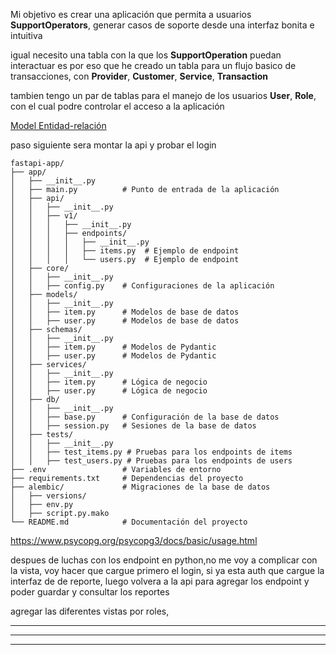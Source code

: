 Mi objetivo es crear una aplicación que permita a usuarios **SupportOperators**, generar casos de soporte
desde una interfaz bonita e intuitiva

igual necesito una tabla con la que los **SupportOperation** puedan
interactuar es por eso que he creado un tabla para un flujo basico de
transacciones, con **Provider**, **Customer**, **Service**, **Transaction**

tambien tengo un par de tablas para el manejo de los usuarios **User**,
**Role**, con el cual podre controlar el acceso a la aplicación

[Model Entidad-relación](https://app.chartdb.io/diagrams/u08voxk2h9r8p4jaeg32q94d5)

paso siguiente sera montar la api y probar el login

```
fastapi-app/
├── app/
│   ├── __init__.py
│   ├── main.py          # Punto de entrada de la aplicación
│   ├── api/
│   │   ├── __init__.py
│   │   ├── v1/
│   │   │   ├── __init__.py
│   │   │   ├── endpoints/
│   │   │   │   ├── __init__.py
│   │   │   │   ├── items.py  # Ejemplo de endpoint
│   │   │   │   └── users.py  # Ejemplo de endpoint
│   ├── core/
│   │   ├── __init__.py
│   │   ├── config.py    # Configuraciones de la aplicación
│   ├── models/
│   │   ├── __init__.py
│   │   ├── item.py      # Modelos de base de datos
│   │   ├── user.py      # Modelos de base de datos
│   ├── schemas/
│   │   ├── __init__.py
│   │   ├── item.py      # Modelos de Pydantic
│   │   ├── user.py      # Modelos de Pydantic
│   ├── services/
│   │   ├── __init__.py
│   │   ├── item.py      # Lógica de negocio
│   │   ├── user.py      # Lógica de negocio
│   ├── db/
│   │   ├── __init__.py
│   │   ├── base.py      # Configuración de la base de datos
│   │   ├── session.py   # Sesiones de la base de datos
│   ├── tests/
│   │   ├── __init__.py
│   │   ├── test_items.py # Pruebas para los endpoints de items
│   │   ├── test_users.py # Pruebas para los endpoints de users
├── .env                 # Variables de entorno
├── requirements.txt     # Dependencias del proyecto
├── alembic/             # Migraciones de la base de datos
│   ├── versions/
│   ├── env.py
│   ├── script.py.mako
└── README.md            # Documentación del proyecto

```

https://www.psycopg.org/psycopg3/docs/basic/usage.html

despues de luchas con los endpoint en python,no me voy a complicar con la vista, voy hacer que cargue primero el login, si ya esta auth que cargue la interfaz de de reporte, luego volvera a la api para agregar los endpoint y poder guardar y consultar los reportes

agregar las diferentes vistas por roles, 

---

---

---

